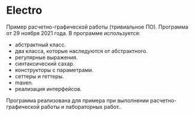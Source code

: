 # Electro
Пример расчетно-графической работы (тривиальное ПО).
Программа от 29 ноября 2021 года.
В программе используется:
  - абстрактный класс.
  - два класса, которые наследуются от абстрактного.
  - регулярные выражения.
  - синтаксический сахар.
  - конструкторы с параметрами.
  - сеттеры и геттеры.
  - maven.
  - реализация интерфейсов.
  
  Программа реализована для примера при выполнении расчетно-графической работы и лабораторных работ..
  
